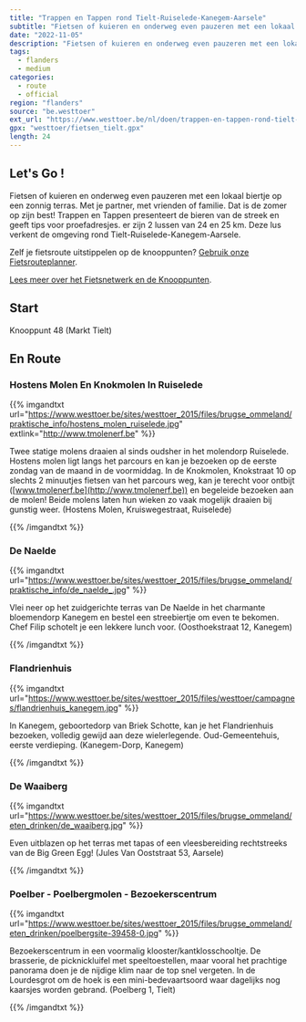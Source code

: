 ```yaml
---
title: "Trappen en Tappen rond Tielt-Ruiselede-Kanegem-Aarsele"
subtitle: "Fietsen of kuieren en onderweg even pauzeren met een lokaal biertje op een zonnig terras"
date: "2022-11-05"
description: "Fietsen of kuieren en onderweg even pauzeren met een lokaal biertje op een zonnig terras" 
tags:
  - flanders
  - medium
categories: 
  - route
  - official
region: "flanders"
source: "be.westtoer"
ext_url: "https://www.westtoer.be/nl/doen/trappen-en-tappen-rond-tielt-ruiselede-kanegem-aarsele"
gpx: "westtoer/fietsen_tielt.gpx"
length: 24
---
```


## Let's Go !

Fietsen of kuieren en onderweg even pauzeren met een lokaal biertje op een zonnig terras. Met je partner, met vrienden of familie. Dat is de zomer op zijn best! Trappen en Tappen presenteert de bieren van de streek en geeft tips voor proefadresjes. er zijn 2 lussen van 24 en 25 km. Deze lus verkent de omgeving rond Tielt-Ruiselede-Kanegem-Aarsele.

Zelf je fietsroute uitstippelen op de knooppunten? [Gebruik onze Fietsrouteplanner](http://www.westtoer.be/nl/fietsrouteplanner).

[Lees meer over het Fietsnetwerk en de Knooppunten](http://www.westtoer.be/nl/inspiratie/fietsnetwerk).

## Start 

Knooppunt 48 (Markt Tielt) 

## En Route

### Hostens Molen En Knokmolen In Ruiselede

{{% imgandtxt url="https://www.westtoer.be/sites/westtoer_2015/files/brugse_ommeland/praktische_info/hostens_molen_ruiselede.jpg" extlink="http://www.tmolenerf.be" %}}

Twee statige molens draaien al sinds oudsher in het molendorp Ruiselede. Hostens molen ligt langs het parcours en kan je bezoeken op de eerste zondag van de maand in de voormiddag. In de Knokmolen, Knokstraat 10 op slechts 2 minuutjes fietsen van het parcours weg, kan je terecht voor ontbijt ([www.tmolenerf.be](http://www.tmolenerf.be)) en begeleide bezoeken aan de molen! Beide molens laten hun wieken zo vaak mogelijk draaien bij gunstig weer. (Hostens Molen, Kruiswegestraat, Ruiselede)

{{% /imgandtxt %}}

### De Naelde

{{% imgandtxt url="https://www.westtoer.be/sites/westtoer_2015/files/brugse_ommeland/praktische_info/de_naelde_.jpg" %}}

Vlei neer op het zuidgerichte terras van De Naelde in het charmante bloemendorp Kanegem en bestel een streebiertje om even te bekomen. Chef Filip schotelt je een lekkere lunch voor. (Oosthoekstraat 12, Kanegem)

{{% /imgandtxt %}}

### Flandrienhuis

{{% imgandtxt url="https://www.westtoer.be/sites/westtoer_2015/files/westtoer/campagnes/flandrienhuis_kanegem.jpg" %}}

In Kanegem, geboortedorp van Briek Schotte, kan je het Flandrienhuis bezoeken, volledig gewijd aan deze wielerlegende. Oud-Gemeentehuis, eerste verdieping. (Kanegem-Dorp, Kanegem)

{{% /imgandtxt %}}

### De Waaiberg

{{% imgandtxt url="https://www.westtoer.be/sites/westtoer_2015/files/brugse_ommeland/eten_drinken/de_waaiberg.jpg" %}}

Even uitblazen op het terras met tapas of een vleesbereiding rechtstreeks van de Big Green Egg! (Jules Van Ooststraat 53, Aarsele)

{{% /imgandtxt %}}

### Poelber - Poelbergmolen - Bezoekerscentrum

{{% imgandtxt url="https://www.westtoer.be/sites/westtoer_2015/files/brugse_ommeland/eten_drinken/poelbergsite-39458-0.jpg" %}}

Bezoekerscentrum in een voormalig klooster/kantklosschooltje. De brasserie, de picknickluifel met speeltoestellen, maar vooral het prachtige panorama doen je de nijdige klim naar de top snel vergeten. In de Lourdesgrot om de hoek is een mini-bedevaartsoord waar dagelijks nog kaarsjes worden gebrand. (Poelberg 1, Tielt)

{{% /imgandtxt %}}
